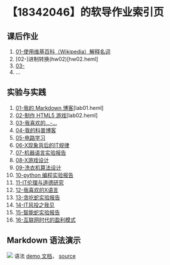 # 【18342046】的软导作业索引页

## 课后作业

1. [01-使用维基百科（Wikipedia）解释名词](hw01)
2. [02-]进制转换(hw02)[hw02.heml]
3. [03-](hw03)
4. ...


## 实验与实践

1. [01-我的 Markdown 博客](lab01)[lab01.heml]
2. [02-制作 HTML5 游戏](lab02)[lab02.heml]
3. [03-我喜欢的...-...](lab03)
4. [04-我的科普博客](lab04)
5. [05-电路学习](lab05)
6. [06-X现象背后的IT规律](lab06)
7. [07-机器语言实验报告](lab07)
8. [08-X游戏设计](lab08)
9. [09-洗衣机算法设计](lab09)
10. [10-python 编程实验报告](lab10)
11. [11-IT伦理与道德研究](lab11)
12. [12-我喜欢的X语言](lab12)
13. [13-贪吃蛇实验报告](lab13)
14. [14-IT风投之我见](lab14)
15. [15-智能蛇实验报告](lab15)
16. [16-互联网时代的盈利模式](lab16)


## Markdown 语法演示

![](images/exclamation.png) 语法 [demo 文档](demo)， [source](https://github.com/sysu-swi/homework/blob/gh-pages/demo.md)



